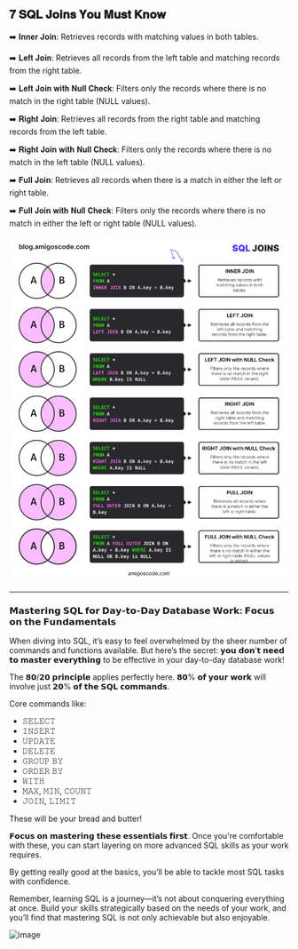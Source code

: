 ##                                                                               𝟕 𝐒𝐐𝐋 𝐉𝐨𝐢𝐧𝐬 𝐘𝐨𝐮 𝐌𝐮𝐬𝐭 𝐊𝐧𝐨𝐰

➡️ 𝐈𝐧𝐧𝐞𝐫 𝐉𝐨𝐢𝐧: Retrieves records with matching values in both tables.

➡️ 𝐋𝐞𝐟𝐭 𝐉𝐨𝐢𝐧: Retrieves all records from the left table and matching records from the right table.

➡️ 𝐋𝐞𝐟𝐭 𝐉𝐨𝐢𝐧 𝐰𝐢𝐭𝐡 𝐍𝐮𝐥𝐥 𝐂𝐡𝐞𝐜𝐤: Filters only the records where there is no match in the right table (NULL values).

➡️ 𝐑𝐢𝐠𝐡𝐭 𝐉𝐨𝐢𝐧: Retrieves all records from the right table and matching records from the left table.

➡️ 𝐑𝐢𝐠𝐡𝐭 𝐉𝐨𝐢𝐧 𝐰𝐢𝐭𝐡 𝐍𝐮𝐥𝐥 𝐂𝐡𝐞𝐜𝐤: Filters only the records where there is no match in the left table (NULL values).

➡️ 𝐅𝐮𝐥𝐥 𝐉𝐨𝐢𝐧: Retrieves all records when there is a match in either the left or right table.

➡️ 𝐅𝐮𝐥𝐥 𝐉𝐨𝐢𝐧 𝐰𝐢𝐭𝐡 𝐍𝐮𝐥𝐥 𝐂𝐡𝐞𝐜𝐤: Filters only the records where there is no match in either the left or right table (NULL values).


![alt text](image.png)



-----------------------------------------
###                     𝗠𝗮𝘀𝘁𝗲𝗿𝗶𝗻𝗴 𝗦𝗤𝗟 𝗳𝗼𝗿 𝗗𝗮𝘆-𝘁𝗼-𝗗𝗮𝘆 𝗗𝗮𝘁𝗮𝗯𝗮𝘀𝗲 𝗪𝗼𝗿𝗸: 𝗙𝗼𝗰𝘂𝘀 𝗼𝗻 𝘁𝗵𝗲 𝗙𝘂𝗻𝗱𝗮𝗺𝗲𝗻𝘁𝗮𝗹𝘀 

When diving into SQL, it’s easy to feel overwhelmed by the sheer number of commands and functions available. But here’s the secret: 𝘆𝗼𝘂 𝗱𝗼𝗻’𝘁 𝗻𝗲𝗲𝗱 𝘁𝗼 𝗺𝗮𝘀𝘁𝗲𝗿 𝗲𝘃𝗲𝗿𝘆𝘁𝗵𝗶𝗻𝗴 to be effective in your day-to-day database work! 

The 𝟴𝟬/𝟮𝟬 𝗽𝗿𝗶𝗻𝗰𝗶𝗽𝗹𝗲 applies perfectly here. 𝟴𝟬% 𝗼𝗳 𝘆𝗼𝘂𝗿 𝘄𝗼𝗿𝗸 will involve just 𝟮𝟬% 𝗼𝗳 𝘁𝗵𝗲 𝗦𝗤𝗟 𝗰𝗼𝗺𝗺𝗮𝗻𝗱𝘀. 

Core commands like:
- 𝚂𝙴𝙻𝙴𝙲𝚃
- 𝙸𝙽𝚂𝙴𝚁𝚃
- 𝚄𝙿𝙳𝙰𝚃𝙴
- 𝙳𝙴𝙻𝙴𝚃𝙴
- 𝙶𝚁𝙾𝚄𝙿 𝙱𝚈
- 𝙾𝚁𝙳𝙴𝚁 𝙱𝚈
- 𝚆𝙸𝚃𝙷
- 𝙼𝙰𝚇, 𝙼𝙸𝙽, 𝙲𝙾𝚄𝙽𝚃
- 𝙹𝙾𝙸𝙽, 𝙻𝙸𝙼𝙸𝚃

These will be your bread and butter! 


𝗙𝗼𝗰𝘂𝘀 𝗼𝗻 𝗺𝗮𝘀𝘁𝗲𝗿𝗶𝗻𝗴 𝘁𝗵𝗲𝘀𝗲 𝗲𝘀𝘀𝗲𝗻𝘁𝗶𝗮𝗹𝘀 𝗳𝗶𝗿𝘀𝘁. Once you're comfortable with these, you can start layering on more advanced SQL skills as your work requires. 

By getting really good at the basics, you’ll be able to tackle most SQL tasks with confidence. 

Remember, learning SQL is a journey—it’s not about conquering everything at once. 
Build your skills strategically based on the needs of your work, and you’ll find that mastering SQL is not only achievable but also enjoyable.


![image](https://github.com/user-attachments/assets/84056344-a125-446a-9909-b1d510222fea)

